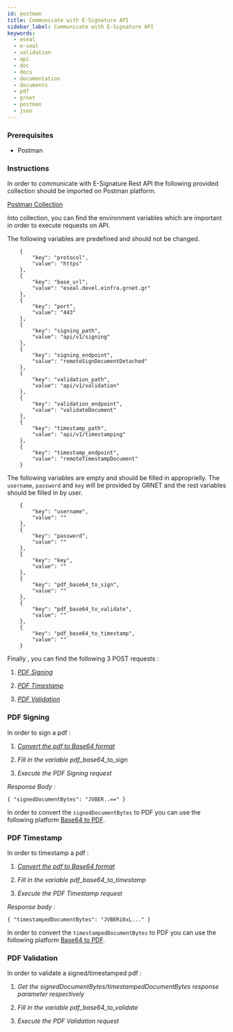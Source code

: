 ```yaml
---
id: postman
title: Communicate with E-Signature API
sidebar_label: Communicate with E-Signature API
keywords:
  - eseal
  - e-seal
  - validation
  - api
  - doc
  - docs
  - documentation
  - documents
  - pdf
  - grnet
  - postman
  - json
---
```



### Prerequisites

- Postman

### Instructions

In order to communicate with E-Signature Rest API the following provided collection should be imported on Postman platform.

<a target="_blank" href="/assets/e_signature_rest_api.postman_collection.json">Postman Collection</a>


Into collection, you can find the environment variables which are important in order to execute requests on API.

The following variables are predefined and should not be changed.

		{
			"key": "protocol",
			"value": "https"
		},
		{
			"key": "base_url",
			"value": "eseal.devel.einfra.grnet.gr"
		},
		{
			"key": "port",
			"value": "443"
		},
		{
			"key": "signing_path",
			"value": "api/v1/signing"
		},
		{
			"key": "signing_endpoint",
			"value": "remoteSignDocumentDetached"
		},
		{
			"key": "validation_path",
			"value": "api/v1/validation"
		},
		{
			"key": "validation_endpoint",
			"value": "validateDocument"
		},
		{
			"key": "timestamp_path",
			"value": "api/v1/timestamping"
		},
		{
			"key": "timestamp_endpoint",
			"value": "remoteTimestampDocument"
		}

The following variables are empty and should be filled in approprielly. The `username`, `password` and `key` will be provided by GRNET and the rest variables should be filled in by user.

		{
			"key": "username",
			"value": ""
		},
		{
			"key": "password",
			"value": ""
		},
		{
			"key": "key",
			"value": ""
		},
		{
			"key": "pdf_base64_to_sign",
			"value": ""
		},
		{
			"key": "pdf_base64_to_validate",
			"value": ""
		},
		{
			"key": "pdf_base64_to_timestamp",
			"value": ""
		}

Finally , you can find the following 3 POST requests : 

1. [_PDF Signing_](signing.md#post---sign-a-pdf-document-detached)

2. [_PDF Timestamp_](timestamp.md)

3. [_PDF Validation_](validation.md)



### PDF Signing

In order to sign a pdf :

1. [_Convert the pdf to Base64 format_](https://base64.guru/converter/encode/pdf)

2. _Fill in the variable pdf_base64_to_sign_

3. _Execute the PDF Signing request_

*Response Body :* 

`{
"signedDocumentBytes": "JVBER..=="
}`

In order to convert the `signedDocumentBytes` to PDF you can use the following platform [Base64 to PDF](https://base64.guru/converter/decode/pdf).



### PDF Timestamp

In order to timestamp a pdf :

1. [_Convert the pdf to Base64 format_](https://base64.guru/converter/encode/pdf)

2. _Fill in the variable pdf_base64_to_timestamp_

3. _Execute the PDF Timestamp request_

*Response body :*

`{
"timestampedDocumentBytes": "JVBERi0xL..."
}`

In order to convert the `timestampedDocumentBytes` to PDF you can use the following platform [Base64 to PDF](https://base64.guru/converter/decode/pdf).

### PDF Validation

In order to validate a signed/timestamped pdf :

1) _Get the signedDocumentBytes/timestampedDocumentBytes response parameter respectively_

2) _Fill in the variable pdf_base64_to_validate_

3) _Execute the PDF Validation request_















